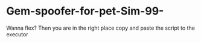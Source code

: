 # Gem-spoofer-for-pet-Sim-99-
Wanna flex? Then you are in the right place copy and paste the script to the executor
